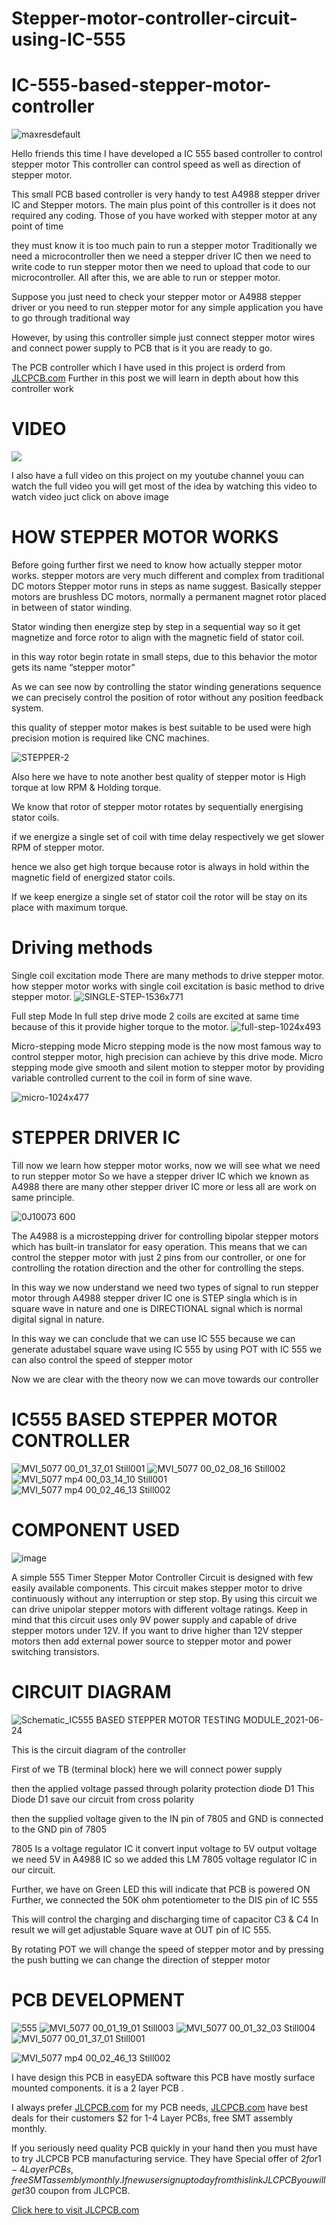 # Stepper-motor-controller-circuit-using-IC-555

# IC-555-based-stepper-motor-controller
![maxresdefault](https://user-images.githubusercontent.com/19898602/123272521-71824f80-d51f-11eb-9317-3a77263ba1ee.jpg)

Hello friends this time I have developed a IC 555 based controller to control stepper motor
This controller can control speed as well as direction of stepper motor.


This small PCB based controller is very handy to test A4988 stepper driver IC and Stepper motors.
The main plus point of this controller is it does not required any coding.
Those of you have worked with stepper motor at any point of time 


they must know it is too much pain to run a stepper motor
Traditionally we need a microcontroller then we need a stepper driver IC then we need to write code to run stepper motor then we need to upload that code to our microcontroller.
All after this, we are able to run or stepper motor.


Suppose you just need to check your stepper motor or A4988 stepper driver or you need to 
run stepper motor for any simple application you have to go through traditional way


However, by using this controller simple just connect stepper motor wires and connect power supply to PCB 
that is it you are ready to go.


The PCB controller which I have used in this project is orderd from [JLCPCB.com](https://jlcpcb.com/IAT)
Further in this post we will learn in depth about how this controller work 


# VIDEO

[![](https://img.youtube.com/vi/RE0nTC17tEM/0.jpg)](https://www.youtube.com/watch?v=RE0nTC17tEM)

I also have a full video on this project on my youtube channel youu can watch the full video 
you will get most of the idea by watching this video 
to watch video juct click on above image

# HOW STEPPER MOTOR WORKS
Before going further first we need to know how actually stepper motor works.
stepper motors are very much different and complex from traditional DC motors
Stepper motor runs in steps as name suggest.
Basically stepper motors are brushless DC motors, normally a permanent magnet rotor placed in between of stator winding.

Stator winding then energize step by step in a sequential way so it get magnetize and force rotor to align with the magnetic field of stator coil.


in this way rotor begin rotate in small steps, due to this behavior the motor gets its name “stepper motor”

As we can see now by controlling the stator winding generations sequence we can precisely control the position of rotor without any position feedback system.

this quality of stepper motor makes is best suitable to be used were high precision motion is required like CNC machines.

![STEPPER-2](https://user-images.githubusercontent.com/19898602/123275483-fa9a8600-d521-11eb-8d4e-fa7ab2ac37de.gif)

Also here we have to note another best quality of stepper motor is High torque at low RPM & Holding torque.

We know that rotor of stepper motor rotates by sequentially energising stator coils.

if we energize a single set of coil with time delay respectively we get slower RPM of stepper motor.

hence we also get high torque because rotor is always in hold within the magnetic field of energized stator coils.

If we keep energize a single set of stator coil the rotor will be stay on its place with maximum torque.

# Driving methods

Single coil excitation mode
There are many methods to drive stepper motor.
how stepper motor works with single coil excitation is basic method to drive stepper motor.
![SINGLE-STEP-1536x771](https://user-images.githubusercontent.com/19898602/123275974-67ae1b80-d522-11eb-8efc-6cf1cc30470b.jpg)



Full step Mode
In full step drive mode 2 coils are excited at same time because of this it provide higher torque to the motor.
![full-step-1024x493](https://user-images.githubusercontent.com/19898602/123276037-7563a100-d522-11eb-945f-90ae72e65d9b.jpg)



Micro-stepping mode
Micro stepping mode is the now most famous way to control stepper motor, high precision can achieve by this drive mode.
Micro stepping mode give smooth and silent motion to stepper motor by providing variable controlled current to the coil in form of sine wave.

![micro-1024x477](https://user-images.githubusercontent.com/19898602/123276086-7e547280-d522-11eb-838e-c9bfc83a6743.jpg)

 
 # STEPPER DRIVER IC
 Till now we learn how stepper motor works, now we will see what we need to run stepper motor
So we have a stepper driver IC which we known as A4988 there are many other stepper driver IC
more or less all are work on same principle.

![0J10073 600](https://user-images.githubusercontent.com/19898602/123278053-40584e00-d524-11eb-86e1-c1bd8f9c2c21.jpg)

The A4988 is a microstepping driver for controlling bipolar stepper motors which has built-in translator for easy operation. 
This means that we can control the stepper motor with just 2 pins from our controller, 
or one for controlling the rotation direction and the other for controlling the steps.

In this way we now understand we need two types of signal to run stepper motor through
A4988 stepper driver IC 
one is STEP singla which is in square wave in nature
and one is DIRECTIONAL signal which is normal digital signal in nature.

In this way we can conclude that we can use IC 555 because we can generate adustabel square wave using IC 555
by using POT with IC 555 we can also control the speed of stepper motor

Now we are clear with the theory now we can move towards our controller

# IC555 BASED STEPPER MOTOR CONTROLLER
![MVI_5077 00_01_37_01 Still001](https://user-images.githubusercontent.com/19898602/123279549-94176700-d525-11eb-83e1-f019b626846b.jpg)
![MVI_5077 00_02_08_16 Still002](https://user-images.githubusercontent.com/19898602/123279558-9679c100-d525-11eb-8c4a-0417723f8536.jpg)
![MVI_5077 mp4 00_03_14_10 Still001](https://user-images.githubusercontent.com/19898602/123912564-d2d07580-d99a-11eb-8db4-08c5953b1e4c.jpg)
![MVI_5077 mp4 00_02_46_13 Still002](https://user-images.githubusercontent.com/19898602/123912619-e7ad0900-d99a-11eb-89a6-a244f5ebbc3a.jpg)


# COMPONENT USED

![image](https://user-images.githubusercontent.com/19898602/123279978-012afc80-d526-11eb-9528-435387b90031.png)

 A simple 555 Timer Stepper Motor Controller Circuit is designed with few easily available components. 
 This circuit makes stepper motor to drive continuously without any interruption or step stop. 
 By using this circuit we can drive unipolar stepper motors with different voltage ratings. 
 Keep in mind that this circuit uses only 9V power supply and capable of drive stepper motors under 12V. 
 If you want to drive higher than 12V stepper motors then add external power source to stepper motor and power switching transistors.
 
 # CIRCUIT DIAGRAM
 ![Schematic_IC555 BASED STEPPER MOTOR TESTING MODULE_2021-06-24](https://user-images.githubusercontent.com/19898602/123281911-af837180-d527-11eb-969d-cbc220655abd.png)
 

This is the circuit diagram of the controller

First of we TB (terminal block) here we will connect power supply 

then the applied voltage passed through polarity protection diode D1
This Diode D1 save our circuit from cross polarity

then the supplied voltage given to the IN pin of 7805 and GND is connected
to the GND pin of 7805 

7805 Is a voltage regulator IC it convert input voltage to 5V output voltage
we need 5V in A4988 IC so we added this LM 7805 voltage regulator IC
in our circuit.

Further, we have on Green LED this will indicate that PCB is powered ON
Further, we connected the 50K ohm potentiometer to the DIS pin of IC 555

This will control the charging and discharging time of capacitor C3 & C4
In result we will get adjustable Square wave at OUT pin of IC 555.

By rotating POT we will change the speed of stepper motor 
and by pressing the push butting we can change the direction of stepper motor


# PCB DEVELOPMENT 
![555](https://user-images.githubusercontent.com/19898602/123296714-84534f00-d534-11eb-9e8a-573e34f0b42b.JPG)
![MVI_5077 00_01_19_01 Still003](https://user-images.githubusercontent.com/19898602/123296865-a51ba480-d534-11eb-84f7-61e5928b4a7e.jpg)
![MVI_5077 00_01_32_03 Still004](https://user-images.githubusercontent.com/19898602/123296871-a64cd180-d534-11eb-812c-2b39fdcd2640.jpg)
![MVI_5077 00_01_37_01 Still001](https://user-images.githubusercontent.com/19898602/123296876-a6e56800-d534-11eb-8736-48ed3e79e2c5.jpg)

![MVI_5077 mp4 00_02_46_13 Still002](https://user-images.githubusercontent.com/19898602/123912658-f1cf0780-d99a-11eb-89e3-86fe7cc81f61.jpg)



I have design this PCB in easyEDA software 
this PCB have mostly surface mounted components.
it is a 2 layer PCB .


I always prefer [JLCPCB.com](https://jlcpcb.com/IAT) for my PCB needs, [JLCPCB.com](https://jlcpcb.com/IAT) have best deals for their customers
$2 for 1-4 Layer PCBs, free SMT assembly monthly.

If you seriously need quality PCB quickly in your hand then you must have to try JLCPCB PCB manufacturing service. They have Special offer of $2 for 1-4 Layer PCBs, free SMT assembly monthly. If new user signup today from this link JLCPCB you will get 30$ coupon from JLCPCB.


[Click here to visit JLCPCB.com](https://jlcpcb.com/IAT)






